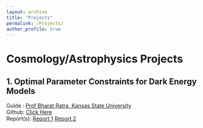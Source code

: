 ```yaml
---
layout: archive
title: "Projects"
permalink: /Projects/
author_profile: true
---
```

<!--
{% include base_path %}

{% for post in site.Projects reversed %}
  {% include archive-single.html %}
{% endfor %}
-->
# Cosmology/Astrophysics Projects

## 1. Optimal Parameter Constraints for Dark Energy Models
Guide : [Prof Bharat Ratra, Kansas State University](https://www.phys.ksu.edu/people/tt-faculty/ratra.html)<br>
Github: [Click Here](https://github.com/prakharbansal16/Optimal-Parameter-Constraints-for-Dark-Energy-Models)<br>
Report(s): [Report 1](http://prakharbansal16.github.io/files/Project_Reports/Parameter_Constraints.pdf) [Report 2](http://prakharbansal16.github.io/files/Project_Reports/BAO_Parameter_Constraints.pdf)
